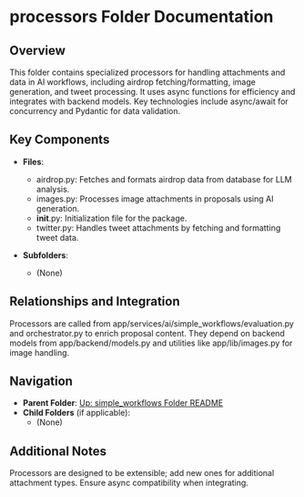 # processors Folder Documentation

## Overview
This folder contains specialized processors for handling attachments and data in AI workflows, including airdrop fetching/formatting, image generation, and tweet processing. It uses async functions for efficiency and integrates with backend models. Key technologies include async/await for concurrency and Pydantic for data validation.

## Key Components
- **Files**:
  - airdrop.py: Fetches and formats airdrop data from database for LLM analysis.
  - images.py: Processes image attachments in proposals using AI generation.
  - __init__.py: Initialization file for the package.
  - twitter.py: Handles tweet attachments by fetching and formatting tweet data.

- **Subfolders**:
  - (None)

## Relationships and Integration
Processors are called from app/services/ai/simple_workflows/evaluation.py and orchestrator.py to enrich proposal content. They depend on backend models from app/backend/models.py and utilities like app/lib/images.py for image handling.

## Navigation
- **Parent Folder**: [Up: simple_workflows Folder README](../README.md)
- **Child Folders** (if applicable): 
  - (None)

## Additional Notes
Processors are designed to be extensible; add new ones for additional attachment types. Ensure async compatibility when integrating.
